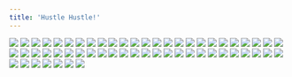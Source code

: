 ```yaml
---
title: 'Hustle Hustle!'
---
```


![](/images/great/part-14/great392.jpg)
![](/images/great/part-14/great393.jpg)
![](/images/great/part-14/great394.jpg)
![](/images/great/part-14/great395.jpg)
![](/images/great/part-14/great396.jpg)
![](/images/great/part-14/great397.jpg)
![](/images/great/part-14/great398.jpg)
![](/images/great/part-14/great399.jpg)
![](/images/great/part-14/great400.jpg)
![](/images/great/part-14/great401.jpg)
![](/images/great/part-14/great402.jpg)
![](/images/great/part-14/great403.jpg)
![](/images/great/part-14/great404.jpg)
![](/images/great/part-14/great405.jpg)
![](/images/great/part-14/great406.jpg)
![](/images/great/part-14/great407.jpg)
![](/images/great/part-14/great408.jpg)
![](/images/great/part-14/great409.jpg)
![](/images/great/part-14/great410.jpg)
![](/images/great/part-14/great411.jpg)
![](/images/great/part-14/great412.jpg)
![](/images/great/part-14/great413.jpg)
![](/images/great/part-14/great414.jpg)
![](/images/great/part-14/great415.jpg)
![](/images/great/part-14/great416.jpg)
![](/images/great/part-14/great417.jpg)
![](/images/great/part-14/great418.jpg)
![](/images/great/part-14/great419.jpg)
![](/images/great/part-14/great420.jpg)
![](/images/great/part-14/great421.jpg)
![](/images/great/part-14/great422.jpg)
![](/images/great/part-14/great423.jpg)
![](/images/great/part-14/great424.jpg)
![](/images/great/part-14/great425.jpg)
![](/images/great/part-14/great426.jpg)
![](/images/great/part-14/great427.jpg)
![](/images/great/part-14/great428.jpg)
![](/images/great/part-14/great429.jpg)
![](/images/great/part-14/great430.jpg)
![](/images/great/part-14/great431.jpg)
![](/images/great/part-14/great432.jpg)
![](/images/great/part-14/great433.jpg)
![](/images/great/part-14/great434.jpg)
![](/images/great/part-14/great435.jpg)
![](/images/great/part-14/great436.jpg)
![](/images/great/part-14/great437.jpg)
![](/images/great/part-14/great438.jpg)
![](/images/great/part-14/great439.jpg)
![](/images/great/part-14/great440.jpg)
![](/images/great/part-14/great441.jpg)
![](/images/great/part-14/great442.jpg)
![](/images/great/part-14/great443.jpg)
![](/images/great/part-14/great444.jpg)
![](/images/great/part-14/great445.jpg)
![](/images/great/part-14/great446.jpg)
![](/images/great/part-14/great447.jpg)
![](/images/great/part-14/great448.jpg)